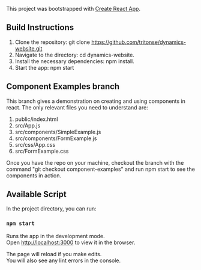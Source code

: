 This project was bootstrapped with [Create React App](https://github.com/facebook/create-react-app).

## Build Instructions

1. Clone the repository: git clone https://github.com/tritonse/dynamics-website.git
2. Navigate to the directory: cd dynamics-website.
3. Install the necessary dependencies: npm install.
4. Start the app: npm start

## Component Examples branch
This branch gives a demonstration on creating and using components in react. The only relevant files you need to understand are:
1. public/index.html
2. src/App.js
3. src/components/SimpleExample.js
4. src/components/FormExample.js
5. src/css/App.css
6. src/FormExample.css

Once you have the repo on your machine, checkout the branch with the command "git checkout component-examples" and run npm start to see the components in action. 

## Available Script

In the project directory, you can run:

### `npm start`

Runs the app in the development mode.<br />
Open [http://localhost:3000](http://localhost:3000) to view it in the browser.

The page will reload if you make edits.<br />
You will also see any lint errors in the console.
